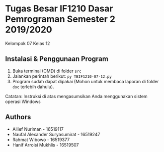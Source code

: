 # Tugas Besar IF1210 Dasar Pemrograman Semester 2 2019/2020
Kelompok 07 Kelas 12

## Instalasi & Penggunaan Program
1. Buka terminal (CMD) di folder ```src```
2. Jalankan perintah berikut: ```py TBIF1210-07-12.py```
3. Program sudah dapat dipakai (Mohon untuk membaca laporan di folder ```doc``` terlebih dahulu).

Catatan: Instruksi di atas mengasumsikan Anda menggunakan sistem operasi Windows

##  Authors
* Allief Nuriman - 16519117
* Naufal Alexander Suryasumirat - 16519247
* Rahmat Wibowo - 16519377
* Hanif Arroisi Mukhlis - 16519507
